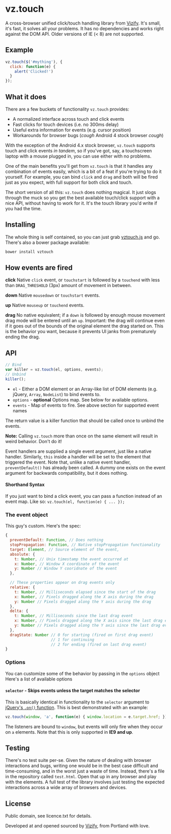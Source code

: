 # vz.touch

A cross-browser unified click/touch handling library from
[Vizify](https://www.vizify.com).  It's small, it's fast, it solves
all your problems. It has no dependencies and works right against the
DOM API.  Older versions of IE (< 8) are not supported.

## Example

```javascript
vz.touch($('#mything'), {
  click: function(e) {
    alert('Clicked!')
  }
});
```

## What it does

There are a few buckets of functionality `vz.touch` provides:

 * A normalized interface across touch and click events
 * Fast clicks for touch devices (i.e. no 300ms delay)
 * Useful extra information for events (e.g. cursor position)
 * Workarounds for browser bugs (*cough* Android 4 stock browser *cough*)

With the exception of the Android 4.x stock browser, `vz.touch` supports
touch and click events *in tandem*, so if you've got, say, a touchscreen
laptop with a mouse plugged in, you can use either with no problems.

One of the main benefits you'll get from `vz.touch` is that it handles
any combination of events easily, which is a bit of a feat if you're
trying to do it yourself.  For example, you can bind `click` and `drag`
and both will be fired just as you expect, with full support for both
click and touch.

The short version of all this: `vz.touch` does nothing magical.  It just
slogs through the muck so you get the best available touch/click support
with a nice API, without having to work for it.  It's the touch library
you'd write if you had the time.

## Installing

The whole thing is self contained, so you can just grab
[vztouch.js](vztouch.js) and go.  There's also a bower package available:

```bash
bower install vztouch
```

## How events are fired

**click**
Native `click` event, or `touchstart` is followed by a `touchend` with
less than `DRAG_THRESHOLD` (3px) amount of movement in between.

**down**
Native `mousedown` or `touchstart` events.

**up**
Native `mouseup` or `touchend` events.

**drag**
No native equivalent; if a `down` is followed by enough mouse movement
drag mode will be entered until an `up`.  Important: the drag will
continue even if it goes out of the bounds of the original element
the drag started on.  This is the behavior you want, because it prevents
UI janks from prematurely ending the drag.

## API

```javascript
// Bind
var killer = vz.touch(el, options, events);
// Unbind
killer();
```

 * `el` - Either a DOM element or an Array-like list of DOM elements (e.g.
          jQuery, `Array`, `NodeList`) to bind events to.
 * `options` - **optional** Options map.  See below for available options.
 * `events` - Map of events to fire.  See above section for supported
              event names

The return value is a killer function that should be called once to
unbind the events.

**Note:** Calling `vz.touch` more than once on the same element will
          result in weird behavior.  Don't do it!

Event handlers are supplied a single event argument, just like a native
handler.  Similarly, `this` inside a handler will be set to the element
that triggered the event.  Note that, unlike a native event handler,
`preventDefault()` has already been called.  A dummy one exists on the
event argument for backwards compatibility, but it does nothing.

#### Shorthand Syntax

If you just want to bind a click event, you can pass a function instead
of an event map.  Like so: `vz.touch(el, function(e) { ... });`

### The event object

This guy's custom.  Here's the spec:

```javascript
{
  preventDefault: Function, // Does nothing
  stopPropagation: Function, // Native stopPropagation functionality
  target: Element, // Source element of the event,
  absolute: {
    t: Number, // Unix timestamp the event occurred at
    x: Number, // Window X coordinate of the event
    y: Number // Window Y cooridnate of the event
  },

  // These properties appear on drag events only
  relative: {
    t: Number, // Milliseconds elapsed since the start of the drag
    x: Number, // Pixels dragged along the X axis during the drag
    y: Number // Pixels dragged along the Y axis during the drag
  },
  delta: {
    t: Number, // Milliseconds since the last drag event
    x: Number, // Pixels dragged along the X axis since the last drag event
    y: Number // Pixels dragged along the Y axis since the last drag event
  },
  dragState: Number // 0 for starting (fired on first drag event)
                    // 1 for continuing
                    // 2 for ending (fired on last drag event)
}
```

### Options

You can customize some of the behavior by passing in the `options`
object  Here's a list of available options

#### `selector` - Skips events unless the target matches the selector

This is basically identical in functionality to the `selector` argument
to [jQuery's `.on()` function](http://api.jquery.com/on/).  This is best
demonstrated with an example:

```javascript
vz.touch(window, 'a', function(e) { window.location = e.target.href; });
```

The listeners are bound to `window`, but events will only fire when they
occur on `a` elements.  Note that this is only supported in **IE9 and up**.

## Testing

There's no test suite per-se.  Given the nature of dealing with browser
interactions and bugs, writing one would be in the best case difficult
and time-consuming, and in the worst just a waste of time.  Instead,
there's a file in the repository called `test.html`.  Open that up in
any browser and play with the elements.  A full test of the library
involves just testing the expected interactions across a wide array of
browsers and devices.

## License

Public domain, see licence.txt for details.

Developed at and opened sourced by [Vizify](https://www.vizify.com), from Portland with love.
